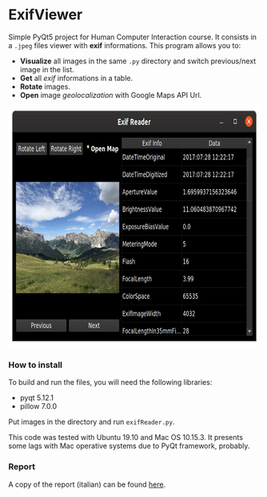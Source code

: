 # ExifViewer

Simple PyQt5 project for Human Computer Interaction course. It consists in a `.jpeg` files viewer with **exif** informations. 
This program allows you to:

- **Visualize** all images in the same `.py` directory and switch previous/next image in the list.
- **Get** all _exif_ informations in a table.
- **Rotate** images.
- **Open** image _geolocalization_ with Google Maps API Url.

<div>
<p align="center">
<img src="/documents/screen.png" width=auto height=480px></img>
</p>
<div/>

### How to install
To build and run the files, you will need the following libraries:

- pyqt 5.12.1
- pillow 7.0.0

Put images in the directory and run `exifReader.py`.

This code was tested with Ubuntu 19.10 and Mac OS 10.15.3. It presents some lags with Mac operative systems due to PyQt 
framework, probably.

### Report
A copy of the report (italian) can be found 
<a href="https://github.com/FrancescoGradi/ExifViewer/documents/report.pdf" download="report.pdf">here</a>.